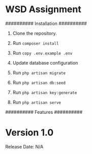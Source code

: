 # WSD Assignment


##########
Installation
##########

1. Clone the repository.

2. Run `composer install`

3. Run `copy .env.example .env`

4. Update database configuration

5. Run `php artisan migrate`

6. Run `php artisan db:seed`

7. Run `php artisan key:generate`

8. Run `php artisan serve`

##########
Features
##########


Version 1.0
=============

Release Date: N/A
